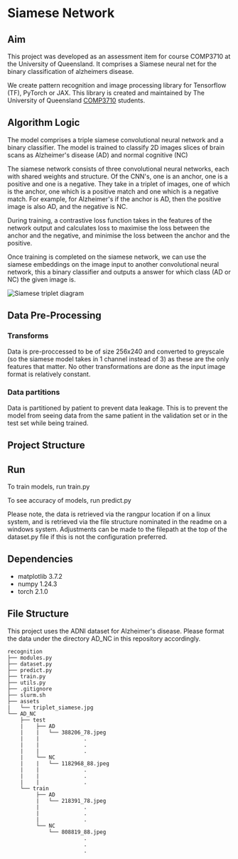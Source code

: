# Siamese Network

## Aim
This project was developed as an assessment item for course COMP3710 at the University of Queensland. It comprises a Siamese neural net for the binary classification of alzheimers disease.

We create pattern recognition and image processing library for Tensorflow (TF), PyTorch or JAX. This library is created and maintained by The University of Queensland [COMP3710](https://my.uq.edu.au/programs-courses/course.html?course_code=comp3710) students.

## Algorithm Logic
The model comprises a triple siamese convolutional neural network and a binary classifier. The model is trained to 
classify 2D images slices of brain scans as Alzheimer's disease (AD) and normal cognitive (NC)

The siamese network consists of three convolutional neural networks, each with shared weights and structure. Of the CNN's, one is an anchor, one is a positive and one is a negative.
They take in a triplet of images, one of which is the anchor, one which is a positive match and one which is a negative match. For example, 
for Alzheimer's if the anchor is AD, then the positive image is also AD, and the negative is NC. 

During training, a contrastive loss function takes in the features of the network output and calculates loss to maximise 
the loss between the anchor and the negative, and minimise the loss between the anchor and the positive.

Once training is completed on the siamese network, we can use the siamese embeddings on the image input to another convolutional neural network,
this a binary classifier and outputs a answer for which class (AD or NC) the given image is.

![Siamese triplet diagram](https://github.com/tweeeb/siamese-nn/blob/topic-recognition/recognition/assets/triplet_siamese.jpg?raw=true)

## Data Pre-Processing
### Transforms
Data is pre-proccessed to be of size 256x240 and converted to greyscale (so the siamese model takes in 1 channel instead of 3) as these are the only features that matter. No other transformations are done as the input image format is relatively constant.

### Data partitions
Data is partitioned by patient to prevent data leakage. This is to prevent the model from seeing data from the same patient in the validation set or in the test set while being trained.

## Project Structure
## Run
To train models, run train.py

To see accuracy of models, run predict.py

Please note, the data is retrieved via the rangpur location if on a linux system, and is retrieved via the file structure nominated in the readme on a windows system. Adjustments can be made to the filepath at the top of the dataset.py file if this is not the configuration preferred.

## Dependencies

- matplotlib 3.7.2
- numpy 1.24.3
- torch 2.1.0

## File Structure

This project uses the ADNI dataset for Alzheimer's disease. Please format the data under the directory AD_NC in 
this repository accordingly.

```
recognition
├── modules.py
├── dataset.py
├── predict.py
├── train.py
├── utils.py
├── .gitignore
├── slurm.sh
├── assets
|   └── triplet_siamese.jpg
└── AD_NC
    ├── test
    |    ├── AD
    |    |   └── 388206_78.jpeg
    |    |              .
    |    |              .
    |    |              .
    |    └── NC
    |    |   └── 1182968_88.jpeg
    |    |              .
    |    |              .
    |    |              .
    └── train
         ├── AD
         |   └── 218391_78.jpeg
         |              .
         |              .
         |              .
         └── NC
             └── 808819_88.jpeg
                        .
                        .
                        .
```